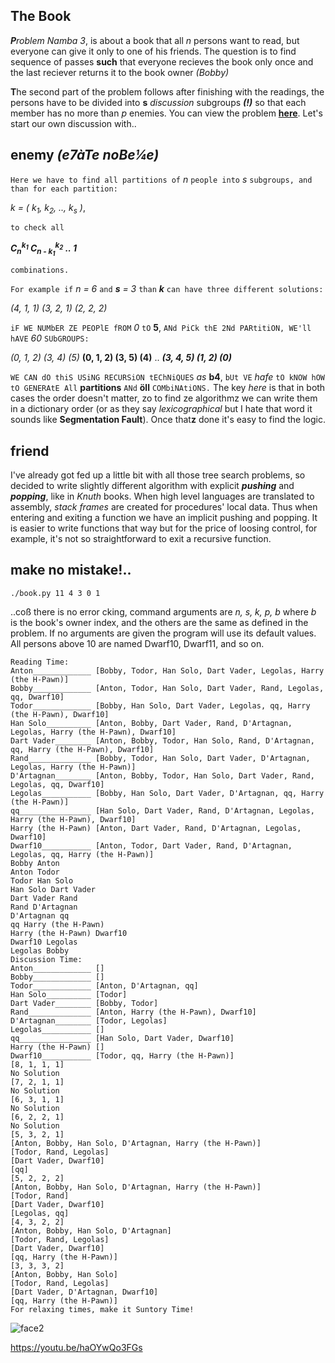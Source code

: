 ## The Book

****P***roblem Namba 3*, is about a book that all *n* persons want to read,
but everyone can give it only to one of his friends. The question is to find
sequence of passes **such** that everyone recieves the book only once and the last reciever
returns it to the book owner *(Bobby)*

**T**he second part of the problem follows after finishing with the readings,
the persons have to be divided into **s** *discussion* subgroups ***(!)***
so that each member has no more than *p* enemies. You can view the problem
[**here**](https://ioinformatics.org/files/ioi1989problem3.pdf).
Let's start our own discussion with..

## enemy *(e7àTe noBe¼e)*

```Here we have to find all partitions of``` *n* ```people into``` *s*
```subgroups, and than for each partition:```

*k = ( k<sub>1</sub>, k<sub>2</sub>, .., k<sub>s</sub> )*,

```to check all```    

***C<sub>n</sub><sup>k<sub>1</sub></sup>
C<sub>n - k<sub>1</sub></sub><sup>k<sub>2</sub></sup> .. 1***

```combinations.```

```For example if``` *n = 6* ```and``` ***s** = 3*
```than``` ***k*** ```can have three different solutions:```

*(4, 1, 1) (3, 2, 1) (2, 2, 2)*

```iF WE NUMbER ZE PEOPlE fROM``` *0* ```tO``` **5**, ```ANd PiCk thE
2Nd PARtitiON, WE'll hAVE``` *60* ```SUbGROUPS:```

*(0, 1, 2) (3, 4) (5)* **(0, 1, 2) (3, 5) (4)** .. ***(3, 4, 5) (1, 2) (0)***

```WE CAN dO thiS USiNG RECURSiON tEChNiQUES``` *as* **b4**, ```bUt VE``` *hafe* ```tO kNOW hOW tO GENERAtE All```
**partitions** ```ANd``` **öll** ```COMbiNAtiONS.``` The key *here* is that in both cases the order
doesn't matter, zo to find ze algorithmz we can write them in a dictionary
order (or as they say *lexicographical* but I hate that word it sounds like
**Segmentation Fault**). Once that**z** done it's easy to find the logic.

## friend
I've already got fed up a little bit with all those tree search problems,
so decided to write slightly different algorithm with explicit ***pushing*** and ***popping***,
like in *Knuth* books. When high level languages are translated to assembly,
*stack frames* are created for procedures' local data. Thus when entering
and exiting a function we have an implicit pushing and popping. It is easier to write
functions that way but for the price of loosing control, for example,
it's not so straightforward to exit a recursive function.

## make no mistake!..
```./book.py 11 4 3 0 1```

..coß there is no error cking, command arguments are *n, s, k, p, b* where *b* is the
book's owner index, and the others are the same as defined in the problem.
If no arguments are given the program will use its default values. All persons
above 10 are named Dwarf10, Dwarf11, and so on.

```
Reading Time:
Anton_____________ [Bobby, Todor, Han Solo, Dart Vader, Legolas, Harry (the H-Pawn)]
Bobby_____________ [Anton, Todor, Han Solo, Dart Vader, Rand, Legolas, qq, Dwarf10]
Todor_____________ [Bobby, Han Solo, Dart Vader, Legolas, qq, Harry (the H-Pawn), Dwarf10]
Han Solo__________ [Anton, Bobby, Dart Vader, Rand, D'Artagnan, Legolas, Harry (the H-Pawn), Dwarf10]
Dart Vader________ [Anton, Bobby, Todor, Han Solo, Rand, D'Artagnan, qq, Harry (the H-Pawn), Dwarf10]
Rand______________ [Bobby, Todor, Han Solo, Dart Vader, D'Artagnan, Legolas, Harry (the H-Pawn)]
D'Artagnan________ [Anton, Bobby, Todor, Han Solo, Dart Vader, Rand, Legolas, qq, Dwarf10]
Legolas___________ [Bobby, Han Solo, Dart Vader, D'Artagnan, qq, Harry (the H-Pawn)]
qq________________ [Han Solo, Dart Vader, Rand, D'Artagnan, Legolas, Harry (the H-Pawn), Dwarf10]
Harry (the H-Pawn) [Anton, Dart Vader, Rand, D'Artagnan, Legolas, Dwarf10]
Dwarf10___________ [Anton, Todor, Dart Vader, Rand, D'Artagnan, Legolas, qq, Harry (the H-Pawn)]
Bobby Anton
Anton Todor
Todor Han Solo
Han Solo Dart Vader
Dart Vader Rand
Rand D'Artagnan
D'Artagnan qq
qq Harry (the H-Pawn)
Harry (the H-Pawn) Dwarf10
Dwarf10 Legolas
Legolas Bobby
Discussion Time:
Anton_____________ []
Bobby_____________ []
Todor_____________ [Anton, D'Artagnan, qq]
Han Solo__________ [Todor]
Dart Vader________ [Bobby, Todor]
Rand______________ [Anton, Harry (the H-Pawn), Dwarf10]
D'Artagnan________ [Todor, Legolas]
Legolas___________ []
qq________________ [Han Solo, Dart Vader, Dwarf10]
Harry (the H-Pawn) []
Dwarf10___________ [Todor, qq, Harry (the H-Pawn)]
[8, 1, 1, 1]
No Solution
[7, 2, 1, 1]
No Solution
[6, 3, 1, 1]
No Solution
[6, 2, 2, 1]
No Solution
[5, 3, 2, 1]
[Anton, Bobby, Han Solo, D'Artagnan, Harry (the H-Pawn)]
[Todor, Rand, Legolas]
[Dart Vader, Dwarf10]
[qq]
[5, 2, 2, 2]
[Anton, Bobby, Han Solo, D'Artagnan, Harry (the H-Pawn)]
[Todor, Rand]
[Dart Vader, Dwarf10]
[Legolas, qq]
[4, 3, 2, 2]
[Anton, Bobby, Han Solo, D'Artagnan]
[Todor, Rand, Legolas]
[Dart Vader, Dwarf10]
[qq, Harry (the H-Pawn)]
[3, 3, 3, 2]
[Anton, Bobby, Han Solo]
[Todor, Rand, Legolas]
[Dart Vader, D'Artagnan, Dwarf10]
[qq, Harry (the H-Pawn)]
For relaxing times, make it Suntory Time!
```

![face2](pix/face2.png)

https://youtu.be/haOYwQo3FGs

